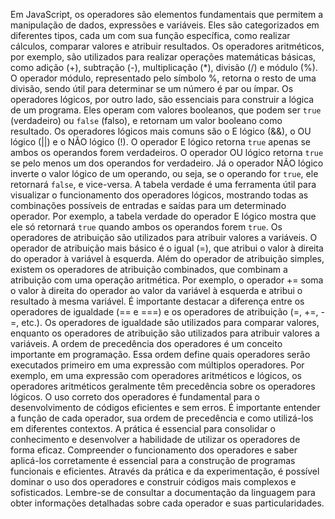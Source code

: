 Em JavaScript, os operadores são elementos fundamentais que permitem a manipulação de dados, expressões e variáveis. Eles são categorizados em diferentes tipos, cada um com sua função específica, como realizar cálculos, comparar valores e atribuir resultados. Os operadores aritméticos, por exemplo, são utilizados para realizar operações matemáticas básicas, como adição (+), subtração (-), multiplicação (*), divisão (/) e módulo (%). O operador módulo, representado pelo símbolo %, retorna o resto de uma divisão, sendo útil para determinar se um número é par ou ímpar.
Os operadores lógicos, por outro lado, são essenciais para construir a lógica de um programa. Eles operam com valores booleanos, que podem ser `true` (verdadeiro) ou `false` (falso), e retornam um valor booleano como resultado. Os operadores lógicos mais comuns são o E lógico (&&), o OU lógico (||) e o NÃO lógico (!). O operador E lógico retorna `true` apenas se ambos os operandos forem verdadeiros. O operador OU lógico retorna `true` se pelo menos um dos operandos for verdadeiro. Já o operador NÃO lógico inverte o valor lógico de um operando, ou seja, se o operando for `true`, ele retornará `false`, e vice-versa.
A tabela verdade é uma ferramenta útil para visualizar o funcionamento dos operadores lógicos, mostrando todas as combinações possíveis de entradas e saídas para um determinado operador. Por exemplo, a tabela verdade do operador E lógico mostra que ele só retornará `true` quando ambos os operandos forem `true`.
Os operadores de atribuição são utilizados para atribuir valores a variáveis. O operador de atribuição mais básico é o igual (=), que atribui o valor à direita do operador à variável à esquerda. Além do operador de atribuição simples, existem os operadores de atribuição combinados, que combinam a atribuição com uma operação aritmética. Por exemplo, o operador += soma o valor à direita do operador ao valor da variável à esquerda e atribui o resultado à mesma variável.
É importante destacar a diferença entre os operadores de igualdade (== e ===) e os operadores de atribuição (=, +=, -=, etc.). Os operadores de igualdade são utilizados para comparar valores, enquanto os operadores de atribuição são utilizados para atribuir valores a variáveis.
A ordem de precedência dos operadores é um conceito importante em programação. Essa ordem define quais operadores serão executados primeiro em uma expressão com múltiplos operadores. Por exemplo, em uma expressão com operadores aritméticos e lógicos, os operadores aritméticos geralmente têm precedência sobre os operadores lógicos.
O uso correto dos operadores é fundamental para o desenvolvimento de códigos eficientes e sem erros. É importante entender a função de cada operador, sua ordem de precedência e como utilizá-los em diferentes contextos. A prática é essencial para consolidar o conhecimento e desenvolver a habilidade de utilizar os operadores de forma eficaz.
Compreender o funcionamento dos operadores e saber aplicá-los corretamente é essencial para a construção de programas funcionais e eficientes. Através da prática e da experimentação, é possível dominar o uso dos operadores e construir códigos mais complexos e sofisticados. Lembre-se de consultar a documentação da linguagem para obter informações detalhadas sobre cada operador e suas particularidades.
